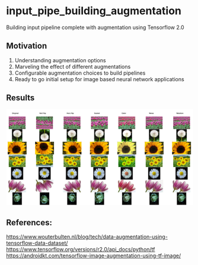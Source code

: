 # input_pipe_building_augmentation
Building input pipeline complete with augmentation using Tensorflow 2.0

## Motivation
1. Understanding augmentation options
2. Marveling the effect of different augmentations
3. Configurable augmentation choices to build pipelines
4. Ready to go initial setup for image based neural network applications


## Results
![alt text](https://github.com/SayaliPatkar/input_pipe_building_augmentation/blob/master/results.PNG)

## References:
https://www.wouterbulten.nl/blog/tech/data-augmentation-using-tensorflow-data-dataset/
https://www.tensorflow.org/versions/r2.0/api_docs/python/tf
https://androidkt.com/tensorflow-image-augmentation-using-tf-image/
